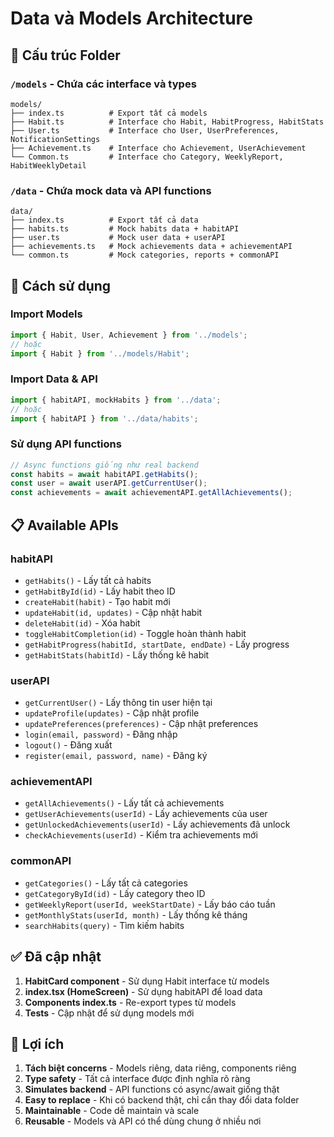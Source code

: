 # Data và Models Architecture

## 📁 Cấu trúc Folder

### `/models` - Chứa các interface và types
```
models/
├── index.ts          # Export tất cả models
├── Habit.ts          # Interface cho Habit, HabitProgress, HabitStats
├── User.ts           # Interface cho User, UserPreferences, NotificationSettings
├── Achievement.ts    # Interface cho Achievement, UserAchievement
└── Common.ts         # Interface cho Category, WeeklyReport, HabitWeeklyDetail
```

### `/data` - Chứa mock data và API functions
```
data/
├── index.ts          # Export tất cả data
├── habits.ts         # Mock habits data + habitAPI
├── user.ts           # Mock user data + userAPI
├── achievements.ts   # Mock achievements data + achievementAPI
└── common.ts         # Mock categories, reports + commonAPI
```

## 🔧 Cách sử dụng

### Import Models
```typescript
import { Habit, User, Achievement } from '../models';
// hoặc
import { Habit } from '../models/Habit';
```

### Import Data & API
```typescript
import { habitAPI, mockHabits } from '../data';
// hoặc
import { habitAPI } from '../data/habits';
```

### Sử dụng API functions
```typescript
// Async functions giống như real backend
const habits = await habitAPI.getHabits();
const user = await userAPI.getCurrentUser();
const achievements = await achievementAPI.getAllAchievements();
```

## 📋 Available APIs

### habitAPI
- `getHabits()` - Lấy tất cả habits
- `getHabitById(id)` - Lấy habit theo ID
- `createHabit(habit)` - Tạo habit mới
- `updateHabit(id, updates)` - Cập nhật habit
- `deleteHabit(id)` - Xóa habit
- `toggleHabitCompletion(id)` - Toggle hoàn thành habit
- `getHabitProgress(habitId, startDate, endDate)` - Lấy progress
- `getHabitStats(habitId)` - Lấy thống kê habit

### userAPI
- `getCurrentUser()` - Lấy thông tin user hiện tại
- `updateProfile(updates)` - Cập nhật profile
- `updatePreferences(preferences)` - Cập nhật preferences
- `login(email, password)` - Đăng nhập
- `logout()` - Đăng xuất
- `register(email, password, name)` - Đăng ký

### achievementAPI
- `getAllAchievements()` - Lấy tất cả achievements
- `getUserAchievements(userId)` - Lấy achievements của user
- `getUnlockedAchievements(userId)` - Lấy achievements đã unlock
- `checkAchievements(userId)` - Kiểm tra achievements mới

### commonAPI
- `getCategories()` - Lấy tất cả categories
- `getCategoryById(id)` - Lấy category theo ID
- `getWeeklyReport(userId, weekStartDate)` - Lấy báo cáo tuần
- `getMonthlyStats(userId, month)` - Lấy thống kê tháng
- `searchHabits(query)` - Tìm kiếm habits

## ✅ Đã cập nhật

1. **HabitCard component** - Sử dụng Habit interface từ models
2. **index.tsx (HomeScreen)** - Sử dụng habitAPI để load data
3. **Components index.ts** - Re-export types từ models
4. **Tests** - Cập nhật để sử dụng models mới

## 🎯 Lợi ích

1. **Tách biệt concerns** - Models riêng, data riêng, components riêng
2. **Type safety** - Tất cả interface được định nghĩa rõ ràng
3. **Simulates backend** - API functions có async/await giống thật
4. **Easy to replace** - Khi có backend thật, chỉ cần thay đổi data folder
5. **Maintainable** - Code dễ maintain và scale
6. **Reusable** - Models và API có thể dùng chung ở nhiều nơi
